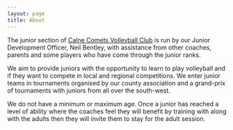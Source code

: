 ```yaml
---
layout: page
title: About
---
```


The junior section of [Calne Comets Volleyball Club](http://www.calnecomets.co.uk) is run by our Junior Development Officer, Neil Bentley, with assistance from other coaches, parents and some players who have come through the junior ranks.

We aim to provide juniors with the opportunity to learn to play volleyball and if they want to compete in local and regional competitions. We enter junior teams in tournaments organised by our county association and a grand-prix of tournaments with juniors from all over the south-west.

We do not have a minimum or maximum age. Once a junior has reached a level of ability where the coaches feel they will benefit by training with along with the adults then they will invite them to stay for the adult session.
